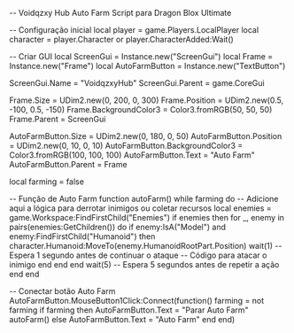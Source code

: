 -- Voidqzxy Hub Auto Farm Script para Dragon Blox Ultimate

-- Configuração inicial
local player = game.Players.LocalPlayer
local character = player.Character or player.CharacterAdded:Wait()

-- Criar GUI
local ScreenGui = Instance.new("ScreenGui")
local Frame = Instance.new("Frame")
local AutoFarmButton = Instance.new("TextButton")

ScreenGui.Name = "VoidqzxyHub"
ScreenGui.Parent = game.CoreGui

Frame.Size = UDim2.new(0, 200, 0, 300)
Frame.Position = UDim2.new(0.5, -100, 0.5, -150)
Frame.BackgroundColor3 = Color3.fromRGB(50, 50, 50)
Frame.Parent = ScreenGui

AutoFarmButton.Size = UDim2.new(0, 180, 0, 50)
AutoFarmButton.Position = UDim2.new(0, 10, 0, 10)
AutoFarmButton.BackgroundColor3 = Color3.fromRGB(100, 100, 100)
AutoFarmButton.Text = "Auto Farm"
AutoFarmButton.Parent = Frame

local farming = false

-- Função de Auto Farm
function autoFarm()
    while farming do
        -- Adicione aqui a lógica para derrotar inimigos ou coletar recursos
        local enemies = game.Workspace:FindFirstChild("Enemies")
        if enemies then
            for _, enemy in pairs(enemies:GetChildren()) do
                if enemy:IsA("Model") and enemy:FindFirstChild("Humanoid") then
                    character.Humanoid:MoveTo(enemy.HumanoidRootPart.Position)
                    wait(1) -- Espera 1 segundo antes de continuar o ataque
                    -- Código para atacar o inimigo
                end
            end
        end
        wait(5) -- Espera 5 segundos antes de repetir a ação
    end
end

-- Conectar botão Auto Farm
AutoFarmButton.MouseButton1Click:Connect(function()
    farming = not farming
    if farming then
        AutoFarmButton.Text = "Parar Auto Farm"
        autoFarm()
    else
        AutoFarmButton.Text = "Auto Farm"
    end
end)
